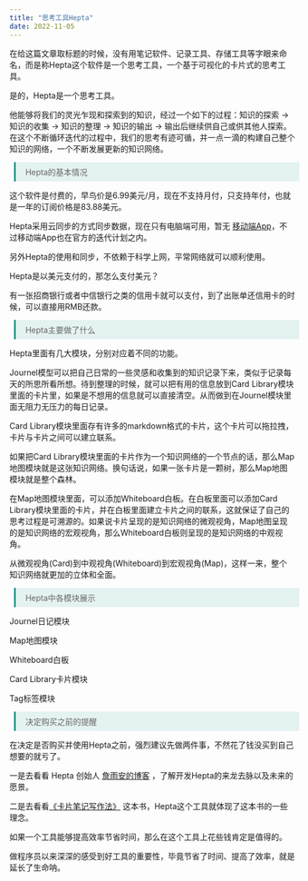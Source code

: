 ```yaml
---
title: "思考工具Hepta"
date: 2022-11-05
---
```

<style>
  .blockquote{
   margin-left:0.6em !important;
   padding:0.5em 1.2em !important;
   border-left:3px solid rgba(15,148,136,1) !important;
   width:100%;
   box-sizing:border-box !important;
   background-color:rgba(15,148,136,0.1) !important;
   color:#666 !important
  }
  img{
    display: inline-block;
    width: 100%;
  }
</style>

在给这篇文章取标题的时候，没有用笔记软件、记录工具、存储工具等字眼来命名，而是称Hepta这个软件是一个思考工具，一个基于可视化的卡片式的思考工具。

是的，Hepta是一个思考工具。

他能够将我们的灵光乍现和探索到的知识，经过一个如下的过程：知识的探索 → 知识的收集 → 知识的整理 → 知识的输出 → 输出后继续供自己或供其他人探索。
在这个不断循环迭代的过程中，我们的思考有迹可循，并一点一滴的构建自己整个知识的网络，一个不断发展更新的知识网络。

<blockquote class="blockquote">Hepta的基本情况</blockquote>

这个软件是付费的，早鸟价是6.99美元/月，现在不支持月付，只支持年付，也就是一年的订阅价格是83.88美元。

Hepta采用云同步的方式同步数据，现在只有电脑端可用，暂无 [移动端App](https://heptaplatforms.notion.site/Heptabase-Public-Roadmap-3f4fa6e915b1419487514a268e0a26c5)，不过移动端App也在官方的迭代计划之内。

另外Hepta的使用和同步，不依赖于科学上网，平常网络就可以顺利使用。

Hepta是以美元支付的，那怎么支付美元？

有一张招商银行或者中信银行之类的信用卡就可以支付，到了出账单还信用卡的时候，可以直接用RMB还款。

<blockquote class="blockquote">Hepta主要做了什么</blockquote>

Hepta里面有几大模块，分别对应着不同的功能。

Journel模型可以把自己日常的一些灵感和收集到的知识记录下来，类似于记录每天的所思所看所想。待到整理的时候，就可以把有用的信息放到Card Library模块里面的卡片里，如果是不想用的信息就可以直接清空。从而做到在Journel模块里面无阻力无压力的每日记录。

Card Library模块里面存有许多的markdown格式的卡片，这个卡片可以拖拉拽，卡片与卡片之间可以建立联系。

如果把Card Library模块里面的卡片作为一个知识网络的一个节点的话，那么Map地图模块就是这张知识网络。换句话说，如果一张卡片是一颗树，那么Map地图模块就是整个森林。

在Map地图模块里面，可以添加Whiteboard白板。在白板里面可以添加Card Library模块里面的卡片，并在白板里面建立卡片之间的联系，这就保证了自己的思考过程是可溯源的。如果说卡片呈现的是知识网络的微观视角，Map地图呈现的是知识网络的宏观视角，那么Whiteboard白板则呈现的是知识网络的中观视角。

从微观视角(Card)到中观视角(Whiteboard)到宏观视角(Map)，这样一来，整个知识网络就更加的立体和全面。

<blockquote class="blockquote">Hepta中各模块展示</blockquote>

Journel日记模块

Map地图模块

Whiteboard白板

Card Library卡片模块

Tag标签模块

<blockquote class="blockquote">决定购买之前的提醒</blockquote>

在决定是否购买并使用Hepta之前，强烈建议先做两件事，不然花了钱没买到自己想要的就亏了。

一是去看看 Hepta 创始人 [詹雨安的博客](https://alanchan1209.medium.com/) ，了解开发Hepta的来龙去脉以及未来的愿景。

二是去看看[《卡片笔记写作法》](https://weread.qq.com/web/bookDetail/3d8326d072552e803d87c41) 这本书，Hepta这个工具就体现了这本书的一些理念。

如果一个工具能够提高效率节省时间，那么在这个工具上花些钱肯定是值得的。

做程序员以来深深的感受到好工具的重要性，毕竟节省了时间、提高了效率，就是延长了生命呐。
